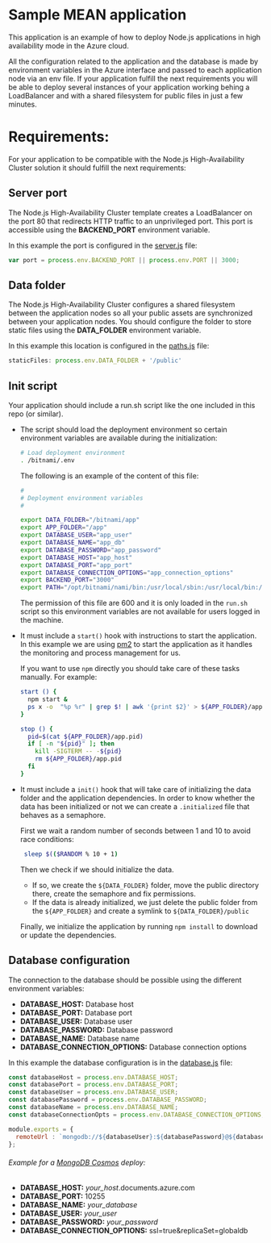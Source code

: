 # Sample MEAN application

This application is an example of how to deploy Node.js applications in high availability mode in the Azure cloud.

All the configuration related to the application and the database is made by environment variables in the Azure interface and passed to each application node via an env file. If your application fulfill the next requirements you will be able to deploy several instances of your application working behing a LoadBalancer and with a shared filesystem for public files in just a few minutes.

# Requirements:

For your application to be compatible with the Node.js High-Availability Cluster solution it should fulfill the next requirements:

## Server port

The Node.js High-Availability Cluster template creates a LoadBalancer on the port 80 that redirects HTTP traffic to an unprivileged port. This port is accessible using the **BACKEND_PORT** environment variable.

In this example the port is configured in the [server.js](https://github.com/bitnami/sample-mean/blob/master/server.js) file:

```javascript
var port = process.env.BACKEND_PORT || process.env.PORT || 3000; 				// set the port
```

## Data folder

The Node.js High-Availability Cluster configures a shared filesystem between the application nodes so all your public assets are synchronized between your application nodes.
You should configure the folder to store static files using the **DATA_FOLDER** environment variable.

In this example this location is configured in the [paths.js](https://github.com/bitnami/sample-mean/blob/master/config/paths.js) file:

```javascript
staticFiles: process.env.DATA_FOLDER + '/public'
```

## Init script

Your application should include a run.sh script like the one included in this repo (or similar).

* The script should load the deployment environment so certain environment variables are available during the initialization:

    ```bash
    # Load deployment environment
    . /bitnami/.env
    ```

    The following is an example of the content of this file:

    ```bash
    #
    # Deployment environment variables
    #

    export DATA_FOLDER="/bitnami/app"
    export APP_FOLDER="/app"
    export DATABASE_USER="app_user"
    export DATABASE_NAME="app_db"
    export DATABASE_PASSWORD="app_password"
    export DATABASE_HOST="app_host"
    export DATABASE_PORT="app_port"
    export DATABASE_CONNECTION_OPTIONS="app_connection_options"
    export BACKEND_PORT="3000"
    export PATH="/opt/bitnami/nami/bin:/usr/local/sbin:/usr/local/bin:/usr/sbin:/usr/bin:/sbin:/bin:/opt/bitnami/node/bin:/opt/bitnami/python/bin:/opt/bitnami/nami/bin"
    ```

    The permission of this file are 600 and it is only loaded in the `run.sh` script so this environment variables are not available for users logged in the machine.


* It must include a `start()` hook with instructions to start the application. In this example we are using [pm2](http://pm2.keymetrics.io/) to start the application as it handles the monitoring and process management for us.

  If you want to use `npm` directly you should take care of these tasks manually. For example:

  ```bash
  start () {
    npm start &
    ps x -o  "%p %r" | grep $! | awk '{print $2}' > ${APP_FOLDER}/app.pid
  }

  stop () {
    pid=$(cat ${APP_FOLDER}/app.pid)
    if [ -n "${pid}" ]; then
      kill -SIGTERM -- -${pid}
      rm ${APP_FOLDER}/app.pid
    fi
  }
  ```

* It must include a `init()` hook that will take care of initializing the data folder and the application dependencies. In order to know whether the data has been initialized or not we can create a `.initialized` file that behaves as a semaphore.

  First we wait a random number of seconds between 1 and 10 to avoid race conditions:

  ```bash
   sleep $(($RANDOM % 10 + 1)
  ```

  Then we check if we should initialize the data.
  - If so, we create the `${DATA_FOLDER}` folder, move the public directory there, create the semaphore and fix permissions.
  - If the data is already initialized, we just delete the public folder from the `${APP_FOLDER}` and create a symlink to `${DATA_FOLDER}/public`

  Finally, we initialize the application by running `npm install` to download or update the dependencies.

## Database configuration

The connection to the database should be possible using the different environment variables:

- **DATABASE_HOST:** Database host
- **DATABASE_PORT:** Database port
- **DATABASE_USER:** Database user
- **DATABASE_PASSWORD:** Database password
- **DATABASE_NAME:** Database name
- **DATABASE_CONNECTION_OPTIONS:** Database connection options

In this example the database configuration is in the [database.js](https://github.com/bitnami/sample-mean/blob/master/config/database.js) file:

```javascript
const databaseHost = process.env.DATABASE_HOST;
const databasePort = process.env.DATABASE_PORT;
const databaseUser = process.env.DATABASE_USER;
const databasePassword = process.env.DATABASE_PASSWORD;
const databaseName = process.env.DATABASE_NAME;
const databaseConnectionOpts = process.env.DATABASE_CONNECTION_OPTIONS;

module.exports = {
  remoteUrl : `mongodb://${databaseUser}:${databasePassword}@${databaseHost}:${databasePort}/${databaseName}?${databaseConnectionOpts}`,
};
```

###### Example for a [MongoDB Cosmos](https://docs.microsoft.com/en-us/azure/cosmos-db/mongodb-introduction) deploy:

- **DATABASE_HOST:** _your_host_.documents.azure.com
- **DATABASE_PORT:** 10255
- **DATABASE_NAME:** _your_database_
- **DATABASE_USER:** _your_user_
- **DATABASE_PASSWORD:** _your_password_
- **DATABASE_CONNECTION_OPTIONS:** ssl=true&replicaSet=globaldb
